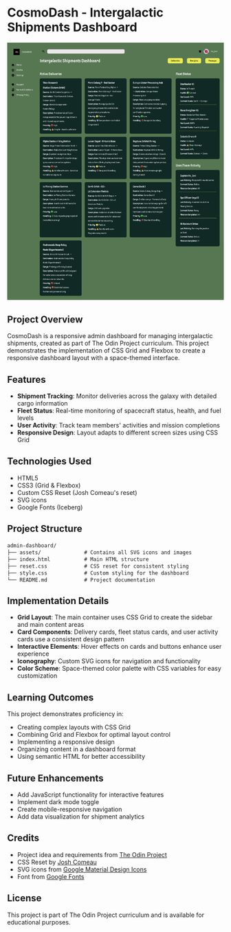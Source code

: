 # CosmoDash - Intergalactic Shipments Dashboard

![Dashboard Screenshot](assets/admin_dashboard.jpeg)

## Project Overview

CosmoDash is a responsive admin dashboard for managing intergalactic shipments, created as part of The Odin Project curriculum. This project demonstrates the implementation of CSS Grid and Flexbox to create a responsive dashboard layout with a space-themed interface.

## Features

- **Shipment Tracking**: Monitor deliveries across the galaxy with detailed cargo information
- **Fleet Status**: Real-time monitoring of spacecraft status, health, and fuel levels
- **User Activity**: Track team members' activities and mission completions
- **Responsive Design**: Layout adapts to different screen sizes using CSS Grid

## Technologies Used

- HTML5
- CSS3 (Grid & Flexbox)
- Custom CSS Reset (Josh Comeau's reset)
- SVG icons
- Google Fonts (Iceberg)

## Project Structure

```
admin-dashboard/
├── assets/              # Contains all SVG icons and images
├── index.html           # Main HTML structure
├── reset.css            # CSS reset for consistent styling
├── style.css            # Custom styling for the dashboard
└── README.md            # Project documentation
```

## Implementation Details

- **Grid Layout**: The main container uses CSS Grid to create the sidebar and main content areas
- **Card Components**: Delivery cards, fleet status cards, and user activity cards use a consistent design pattern
- **Interactive Elements**: Hover effects on cards and buttons enhance user experience
- **Iconography**: Custom SVG icons for navigation and functionality
- **Color Scheme**: Space-themed color palette with CSS variables for easy customization

## Learning Outcomes

This project demonstrates proficiency in:
- Creating complex layouts with CSS Grid
- Combining Grid and Flexbox for optimal layout control
- Implementing a responsive design
- Organizing content in a dashboard format
- Using semantic HTML for better accessibility

## Future Enhancements

- Add JavaScript functionality for interactive features
- Implement dark mode toggle
- Create mobile-responsive navigation
- Add data visualization for shipment analytics

## Credits

- Project idea and requirements from [The Odin Project](https://www.theodinproject.com/)
- CSS Reset by [Josh Comeau](https://www.joshwcomeau.com/css/custom-css-reset/)
- SVG icons from [Google Material Design Icons](https://fonts.google.com/icons?selected=Material+Icons)
- Font from [Google Fonts](https://fonts.google.com/specimen/Iceberg)
## License

This project is part of The Odin Project curriculum and is available for educational purposes.